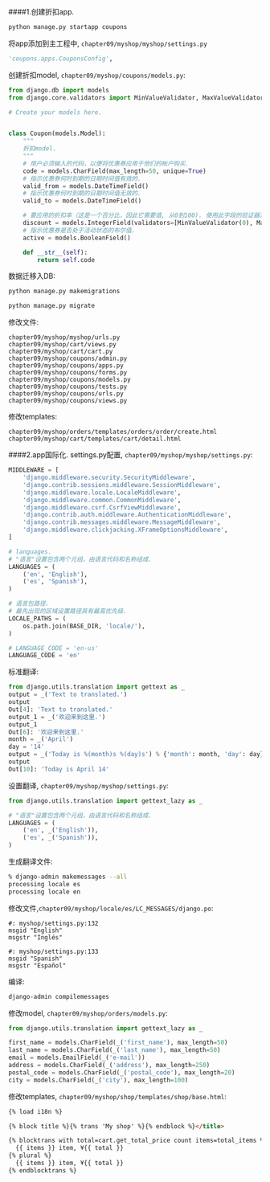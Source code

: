 ####1.创建折扣app.
```bash
python manage.py startapp coupons
```
将app添加到主工程中, `chapter09/myshop/myshop/settings.py`
```python
'coupons.apps.CouponsConfig',
```
创建折扣model, `chapter09/myshop/coupons/models.py`:
```python
from django.db import models
from django.core.validators import MinValueValidator, MaxValueValidator

# Create your models here.


class Coupon(models.Model):
    """
    折扣model.
    """
    # 用户必须输入的代码，以便将优惠券应用于他们的帐户购买.
    code = models.CharField(max_length=50, unique=True)
    # 指示优惠券何时到期的日期时间值有效的.
    valid_from = models.DateTimeField()
    # 指示优惠券何时到期的日期时间值无效的.
    valid_to = models.DateTimeField()

    # 要应用的折扣率（这是一个百分比，因此它需要值, 从0到100). 使用此字段的验证器来限制最小值和最大可接受值.
    discount = models.IntegerField(validators=[MinValueValidator(0), MaxValueValidator(100)])
    # 指示优惠券是否处于活动状态的布尔值.
    active = models.BooleanField()

    def __str__(self):
        return self.code
```
数据迁移入DB:
```bash
python manage.py makemigrations

python manage.py migrate
```
修改文件:
```text
chapter09/myshop/myshop/urls.py
chapter09/myshop/cart/views.py
chapter09/myshop/cart/cart.py
chapter09/myshop/coupons/admin.py
chapter09/myshop/coupons/apps.py
chapter09/myshop/coupons/forms.py
chapter09/myshop/coupons/models.py
chapter09/myshop/coupons/tests.py
chapter09/myshop/coupons/urls.py
chapter09/myshop/coupons/views.py
```
修改templates:
```text
chapter09/myshop/orders/templates/orders/order/create.html
chapter09/myshop/cart/templates/cart/detail.html
```
####2.app国际化.
settings.py配置, `chapter09/myshop/myshop/settings.py`:
```python
MIDDLEWARE = [
    'django.middleware.security.SecurityMiddleware',
    'django.contrib.sessions.middleware.SessionMiddleware',
    'django.middleware.locale.LocaleMiddleware',
    'django.middleware.common.CommonMiddleware',
    'django.middleware.csrf.CsrfViewMiddleware',
    'django.contrib.auth.middleware.AuthenticationMiddleware',
    'django.contrib.messages.middleware.MessageMiddleware',
    'django.middleware.clickjacking.XFrameOptionsMiddleware',
]

# languages.
# "语言"设置包含两个元组，由语言代码和名称组成.
LANGUAGES = (
    ('en', 'English'),
    ('es', 'Spanish'),
)

# 语言包路径.
# 最先出现的区域设置路径具有最高优先级.
LOCALE_PATHS = (
    os.path.join(BASE_DIR, 'locale/'),
)

# LANGUAGE_CODE = 'en-us'
LANGUAGE_CODE = 'en'
```
标准翻译:
```python
from django.utils.translation import gettext as _
output = _('Text to translated.')
output
Out[4]: 'Text to translated.'
output_1 = _('欢迎来到这里.') 
output_1
Out[6]: '欢迎来到这里.'
month = _('April')
day = '14'
output = _('Today is %(month)s %(day)s') % {'month': month, 'day': day}
output
Out[10]: 'Today is April 14'
```
设置翻译, `chapter09/myshop/myshop/settings.py`:
```python
from django.utils.translation import gettext_lazy as _

# "语言"设置包含两个元组，由语言代码和名称组成.
LANGUAGES = (
    ('en', _('English')),
    ('es', _('Spanish')),
)
```
生成翻译文件:
```bash
% django-admin makemessages --all
processing locale es
processing locale en
```
修改文件,`chapter09/myshop/locale/es/LC_MESSAGES/django.po`:
```text
#: myshop/settings.py:132
msgid "English"
msgstr "Inglés"

#: myshop/settings.py:133
msgid "Spanish"
msgstr "Español"
```
编译:
```bash
django-admin compilemessages
```
修改model, `chapter09/myshop/orders/models.py`:
```python
from django.utils.translation import gettext_lazy as _

first_name = models.CharField(_('first_name'), max_length=50)
last_name = models.CharField(_('last_name'), max_length=50)
email = models.EmailField(_('e-mail'))
address = models.CharField(_('address'), max_length=250)
postal_code = models.CharField(_('postal_code'), max_length=20)
city = models.CharField(_('city'), max_length=100)
```
修改templates, `chapter09/myshop/shop/templates/shop/base.html`:
```html
{% load i18n %}

{% block title %}{% trans 'My shop' %}{% endblock %}</title>

{% blocktrans with total=cart.get_total_price count items=total_items %}
  {{ items }} item, ¥{{ total }}
{% plural %}
  {{ items }} item, ¥{{ total }}
{% endblocktrans %}
```
